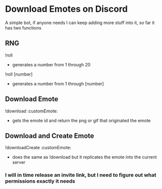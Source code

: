 # Download Emotes on Discord

A simple bot, if anyone needs I can keep adding more stuff into it, so far it has two functions

## RNG
!roll
- generates a number from 1 through 20

!roll [number]
- generates a number from 1 through [number]

## Download Emote
!download :customEmote\:
- gets the emote id and return the png or gif that originated the emote

## Download and Create Emote

!downloadCreate :customEmote\:
- does the same as !download but it replicates the emote into the current server

### **I will in time release an invite link, but I need to figure out what permissions exactly it needs**